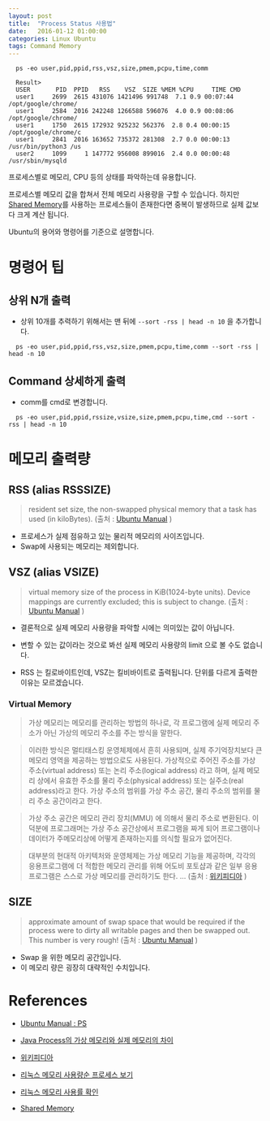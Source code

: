 ```yaml
---
layout: post
title:  "Process Status 사용법"
date:   2016-01-12 01:00:00 
categories: Linux Ubuntu
tags: Command Memory
---
```


```
  ps -eo user,pid,ppid,rss,vsz,size,pmem,pcpu,time,comm

  Result>
  USER       PID  PPID   RSS    VSZ  SIZE %MEM %CPU     TIME CMD
  user1     2699  2615 431076 1421496 991748  7.1 0.9 00:07:44 /opt/google/chrome/
  user1     2584  2016 242248 1266588 596076  4.0 0.9 00:08:06 /opt/google/chrome/
  user1     1750  2615 172932 925232 562376  2.8 0.4 00:00:15 /opt/google/chrome/c
  user1     2841  2016 163652 735372 281308  2.7 0.0 00:00:13 /usr/bin/python3 /us
  user2     1099     1 147772 956008 899016  2.4 0.0 00:00:48 /usr/sbin/mysqld
```

프로세스별로 메모리, CPU 등의 상태를 파악하는데 유용합니다.

프로세스별 메모리 값을 합쳐서 전체 메모리 사용량을 구할 수 있습니다.
하지만 [Shared Memory](https://ko.wikipedia.org/wiki/%EA%B3%B5%EC%9C%A0_%EB%A9%94%EB%AA%A8%EB%A6%AC)를 사용하는 프로세스들이 존재한다면 중복이 발생하므로 실제 값보다 크게 계산 됩니다.


<!--more-->

Ubuntu의 용어와 명령어를 기준으로 설명합니다.

# 명령어 팁

## 상위 N개 출력
  * 상위 10개를 추력하기 위해서는 맨 뒤에 ```--sort -rss | head -n 10``` 을 추가합니다.

```
  ps -eo user,pid,ppid,rss,vsz,size,pmem,pcpu,time,comm --sort -rss | head -n 10
```

## Command 상세하게 출력
  * comm를 cmd로 변경합니다.

```
  ps -eo user,pid,ppid,rssize,vsize,size,pmem,pcpu,time,cmd --sort -rss | head -n 10
```


# 메모리 출력량

## RSS (alias RSSSIZE)
> resident set size, the non-swapped physical memory that a task has used (in kiloBytes).
> (출처 : [Ubuntu Manual](http://manpages.ubuntu.com/manpages/hardy/man1/ps.1.html) ) 

  * 프로세스가 실제 점유하고 있는 물리적 메모리의 사이즈입니다.
  * Swap에 사용되는 메모리는 제외합니다.

## VSZ (alias VSIZE)
> virtual memory size of the process in KiB(1024-byte units). Device mappings are currently excluded; this is subject to change. 
> (출처 : [Ubuntu Manual](http://manpages.ubuntu.com/manpages/hardy/man1/ps.1.html) ) 

  * 결론적으로 실제 메모리 사용량을 파악할 시에는 의미있는 값이 아닙니다.
  * 변할 수 있는 값이라는 것으로 봐선 실제 메모리 사용량의 limit 으로 볼 수도 없습니다.

  * RSS 는 킬로바이트인데, VSZ는 킬비바이트로 출력됩니다. 단위를 다르게 출력한 이유는 모르겠습니다.

### Virtual Memory

> 가상 메모리는 메모리를 관리하는 방법의 하나로, 각 프로그램에 실제 메모리 주소가 아닌 가상의 메모리 주소를 주는 방식을 말한다.

> 이러한 방식은 멀티태스킹 운영체제에서 흔히 사용되며, 실제 주기억장치보다 큰 메모리 영역을 제공하는 방법으로도 사용된다. 가상적으로 주어진 주소를 가상 주소(virtual address) 또는 논리 주소(logical address) 라고 하며, 실제 메모리 상에서 유효한 주소를 물리 주소(physical address) 또는 실주소(real address)라고 한다. 가상 주소의 범위를 가상 주소 공간, 물리 주소의 범위를 물리 주소 공간이라고 한다.

> 가상 주소 공간은 메모리 관리 장치(MMU) 에 의해서 물리 주소로 변환된다. 
이 덕분에 프로그래머는 가상 주소 공간상에서 프로그램을 짜게 되어 프로그램이나 데이터가 주메모리상에 어떻게 존재하는지를 의식할 필요가 없어진다. 

> 대부분의 현대적 아키텍처와 운영체제는 가상 메모리 기능을 제공하며, 각각의 응용프로그램에 더 적합한 메모리 관리를 위해 어도비 포토샵과 같은 일부 응용 프로그램은 스스로 가상 메모리를 관리하기도 한다.
…
> (출처 : [위키피디아](http://ko.wikipedia.org/wiki/%EA%B0%80%EC%83%81_%EB%A9%94%EB%AA%A8%EB%A6%AC) )

## SIZE
> approximate amount of swap space that would be required if the process were to dirty all writable pages and then be swapped out. This number is very rough!
> (출처 : [Ubuntu Manual](http://manpages.ubuntu.com/manpages/hardy/man1/ps.1.html) ) 

  * Swap 을 위한 메모리 공간입니다.
  * 이 메모리 량은 굉장히 대략적인 수치입니다.

# References
  * [Ubuntu Manual : PS](http://manpages.ubuntu.com/manpages/hardy/man1/ps.1.html)

  * [Java Process의 가상 메모리와 실제 메모리의 차이](http://novathin.kr/24)

  * [위키피디아](http://ko.wikipedia.org/wiki/%EA%B0%80%EC%83%81_%EB%A9%94%EB%AA%A8%EB%A6%AC)

  * [리눅스 메모리 사용량순 프로세스 보기](http://zetawiki.com/wiki/%EB%A6%AC%EB%88%85%EC%8A%A4_%EB%A9%94%EB%AA%A8%EB%A6%AC_%EC%82%AC%EC%9A%A9%EB%9F%89%EC%88%9C_%ED%94%84%EB%A1%9C%EC%84%B8%EC%8A%A4_%EB%B3%B4%EA%B8%B0)

  * [리눅스 메모리 사용률 확인](http://zetawiki.com/wiki/%EB%A6%AC%EB%88%85%EC%8A%A4_%EB%A9%94%EB%AA%A8%EB%A6%AC_%EC%82%AC%EC%9A%A9%EB%A5%A0_%ED%99%95%EC%9D%B8)

  * [Shared Memory](https://ko.wikipedia.org/wiki/%EA%B3%B5%EC%9C%A0_%EB%A9%94%EB%AA%A8%EB%A6%AC)
 

